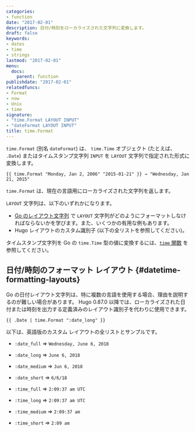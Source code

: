 ```yaml
---
categories:
- function
date: "2017-02-01"
description: 日付/時刻をローカライズされた文字列に変換します。
draft: false
keywords:
- dates
- time
- strings
lastmod: "2017-02-01"
menu:
  docs:
    parent: function
publishdate: "2017-02-01"
relatedfuncs:
- Format
- now
- Unix
- time
signature:
- "time.Format LAYOUT INPUT"
- "dateFormat LAYOUT INPUT"
title: time.Format
---
```


`time.Format` (別名 `dateFormat`) は、 `time.Time` オブジェクト (たとえば、 `.Date`) またはタイムスタンプ文字列 `INPUT` を `LAYOUT` 文字列で指定された形式に変換します。

```go-html-template
{{ time.Format "Monday, Jan 2, 2006" "2015-01-21" }} → "Wednesday, Jan 21, 2015"
```

`time.Format` は、現在の言語用にローカライズされた文字列を返します。

`LAYOUT` 文字列は、以下のいずれかになります。

* [Go のレイアウト文字列](/function/format/#gos-layout-string) で `LAYOUT` 文字列がどのようにフォーマットしなければならないかを学びます。また、いくつかの有用な例もあります。
* Hugo レイアウトのカスタム識別子 (以下の全リストを参照してください)。

タイムスタンプ文字列を Go の `time.Time` 型の値に変換するには、[`time` 関数](/function/time/) を参照してください。


## 日付/時刻のフォーマット レイアウト {#datetime-formatting-layouts}

Go の日付レイアウト文字列は、特に複数の言語を使用する場合、理由を説明するのが難しい場合があります。 Hugo 0.87.0 以降では、ローカライズされた日付または時刻を出力する定義済みのレイアウト識別子を代わりに使用できます。

```go-html-template
{{ .Date | time.Format ":date_long" }}
```

以下は、英語版のカスタム レイアウトの全リストとサンプルです。

* `:date_full` => `Wednesday, June 6, 2018`
* `:date_long` => `June 6, 2018`
* `:date_medium` => `Jun 6, 2018`
* `:date_short` => `6/6/18`

* `:time_full` => `2:09:37 am UTC`
* `:time_long` => `2:09:37 am UTC`
* `:time_medium` => `2:09:37 am`
* `:time_short` => `2:09 am`
